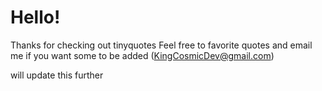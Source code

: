 
# Hello!
Thanks for checking out tinyquotes Feel free to favorite quotes and email me
if you want some to be added (KingCosmicDev@gmail.com)

will update this further